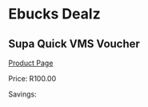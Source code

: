 
# Ebucks Dealz
## Supa Quick VMS Voucher
[Product Page](https://www.ebucks.com/web/shop/productSelected.do?prodId=1110432042&catId=363410833)

Price: R100.00

Savings: 


	